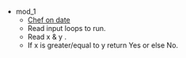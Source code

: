- mod_1
    - [Chef on date](https://www.codechef.com/submit/CHEFONDATE)
    - Read input loops to run.
    - Read x & y .
    - If x is greater/equal to y return Yes or else No.
